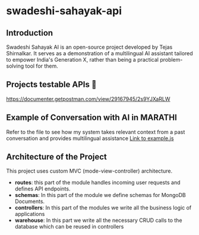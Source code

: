 # swadeshi-sahayak-api

## Introduction
Swadeshi Sahayak AI is an open-source project developed by Tejas Shirnalkar. It serves as a demonstration of a multilingual AI assistant tailored to empower India's Generation X, rather than being a practical problem-solving tool for them.

## Projects testable APIs 🚀
https://documenter.getpostman.com/view/29167945/2s9YJXaRLW

## Example of Conversation with AI in MARATHI
Refer to the file to see how my system takes relevant context from a past conversation and provides multilingual assistance [Link to example.js](example.js) 

## Architecture of the Project
This project uses custom MVC (mode-view-controller) architecture.
- **routes**: this part of the module  handles incoming user requests and defines API endpoints.
- **schemas**: In this part of the module we define schemas for MongoDB Documents.
- **controllers**: In this part of the modules we write all the business logic of applications
- **warehouse**: In this part we write all the necessary CRUD calls to the database which can be reused in controllers



